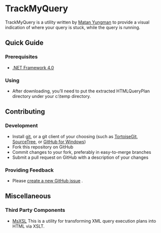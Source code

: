 TrackMyQuery
============

TrackMyQuery is a utility written by [Matan Yungman](https://github.com/MatanYungman/) to provide a visual indication of where your query is stuck, while the query is running.

## Quick Guide

### Prerequisites
 - [.NET Framework 4.0](http://www.microsoft.com/en-us/download/details.aspx?id=17851)
 
### Using
 - After downloading, you’ll need to put the extracted HTMLQueryPlan directory under your c:\temp directory.

## Contributing

### Development

  - Install [git](http://git-scm.com/), or a git client of your choosing (such as [TortoiseGit](https://code.google.com/p/tortoisegit/), [SourceTree](http://www.sourcetreeapp.com/), or [GitHub for Windows](http://windows.github.com/))
  - Fork this repository on GitHub
  - Commit changes to your fork, preferably in easy-to-merge branches
  - Submit a pull request on GitHub with a description of your changes

### Providing Feedback

  - Please [create a new GitHub issue](https://github.com/TrackMyQuery/TrackMyQuery/issues/new) .

## Miscellaneous

### Third Party Components

 - [MsXSL](http://www.microsoft.com/en-in/download/details.aspx?id=21714) This is a utility for transforming XML query execution plans into HTML via XSLT.

